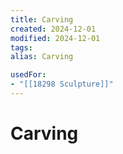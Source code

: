 ```yaml
---
title: Carving
created: 2024-12-01
modified: 2024-12-01
tags: 
alias: Carving

usedFor:
- "[[18298 Sculpture]]"
---
```

# Carving
